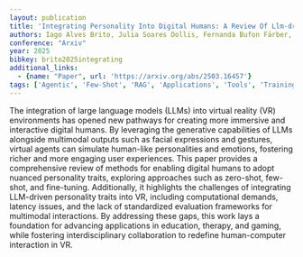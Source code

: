 ```yaml
---
layout: publication
title: 'Integrating Personality Into Digital Humans: A Review Of Llm-driven Approaches For Virtual Reality'
authors: Iago Alves Brito, Julia Soares Dollis, Fernanda Bufon Färber, Pedro Schindler Freire Brasil Ribeiro, Rafael Teixeira Sousa, Arlindo Rodrigues Galvão Filho
conference: "Arxiv"
year: 2025
bibkey: brito2025integrating
additional_links:
  - {name: "Paper", url: 'https://arxiv.org/abs/2503.16457'}
tags: ['Agentic', 'Few-Shot', 'RAG', 'Applications', 'Tools', 'Training Techniques', 'Fine-Tuning', 'Multimodal Models', 'Survey Paper', 'Pretraining Methods']
---
```

The integration of large language models (LLMs) into virtual reality (VR)
environments has opened new pathways for creating more immersive and
interactive digital humans. By leveraging the generative capabilities of LLMs
alongside multimodal outputs such as facial expressions and gestures, virtual
agents can simulate human-like personalities and emotions, fostering richer and
more engaging user experiences. This paper provides a comprehensive review of
methods for enabling digital humans to adopt nuanced personality traits,
exploring approaches such as zero-shot, few-shot, and fine-tuning.
Additionally, it highlights the challenges of integrating LLM-driven
personality traits into VR, including computational demands, latency issues,
and the lack of standardized evaluation frameworks for multimodal interactions.
By addressing these gaps, this work lays a foundation for advancing
applications in education, therapy, and gaming, while fostering
interdisciplinary collaboration to redefine human-computer interaction in VR.
